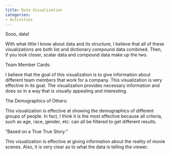 ```yaml
---
title: Data Visualization
categories:
- Activities
---
```


Sooo, data!

With what little I know about data and its structure, I believe that all of these visualizations are both list and dictionary compound data combined. Then, if you look closer, scalar data and compound data make up the two.

Team Member Cards:

I believe that the goal of this visualization is to give information about different team members that work for a company. This visualization is very effective in its goal. The visualization provides necessary information and does so in a way that is visually appealing and interesting. 

The Demographics of Others:

This visualization is effective at showing the demographics of different groups of people. In fact, I think it is the most effective because all criteria, such as age, race, gender, etc. can all be filtered to get different results.

“Based on a True True Story:”

This visualization is effective at giving information about the reality of movie scenes. Also, it is very clear as to what the data is telling the viewer. 
